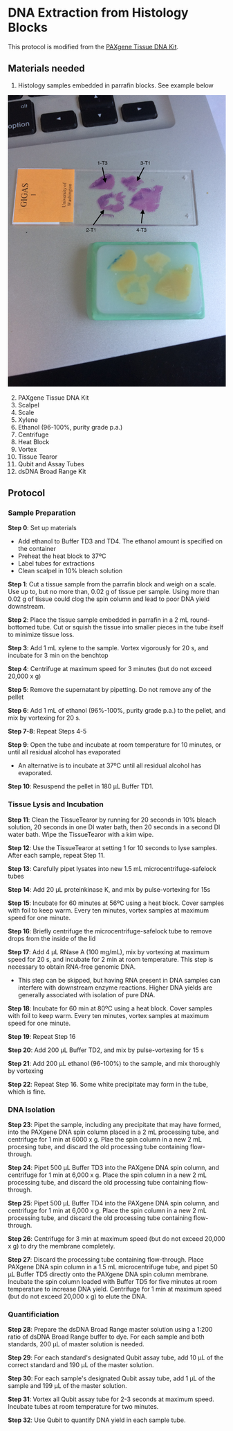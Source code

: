 # DNA Extraction from Histology Blocks

This protocol is modified from the [PAXgene Tissue DNA Kit](https://www.preanalytix.com/sites/default/files/handbooks/HB-0162-003-1080354-HB%20PAXgene%20Tissue%20DNA%201214%20WW.pdf).

## Materials needed

1. Histology samples embedded in parrafin blocks. See example below

![example-histo-block](https://raw.githubusercontent.com/RobertsLab/project-oyster-oa/master/images/Manchester/Gigas-gonad-histology/2017-04-08-Sampling/Gigas_1-04082017.JPG)

2. PAXgene Tissue DNA Kit 
3. Scalpel
4. Scale
5. Xylene
6. Ethanol (96-100%, purity grade p.a.)
7. Centrifuge
8. Heat Block
9. Vortex
10. Tissue Tearor
11. Qubit and Assay Tubes
12. dsDNA Broad Range Kit

## Protocol

### Sample Preparation

**Step 0**: Set up materials

- Add ethanol to Buffer TD3 and TD4. The ethanol amount is specified on the container
- Preheat the heat block to 37ºC
- Label tubes for extractions
- Clean scalpel in 10% bleach solution

**Step 1**: Cut a tissue sample from the parrafin block and weigh on a scale. Use up to, but no more than, 0.02 g of tissue per sample. Using more than 0.02 g of tissue could clog the spin column and lead to poor DNA yield downstream.

**Step 2**: Place the tissue sample embedded in parrafin in a 2 mL round-bottomed tube. Cut or squish the tissue into smaller pieces in the tube itself to minimize tissue loss.

**Step 3**: Add 1 mL xylene to the sample. Vortex vigorously for 20 s, and incubate for 3 min on the benchtop

**Step 4**: Centrifuge at maximum speed for 3 minutes (but do not exceed 20,000 x g)

**Step 5**: Remove the supernatant by pipetting. Do not remove any of the pellet

**Step 6**: Add 1 mL of ethanol (96%-100%, purity grade p.a.) to the pellet, and mix by vortexing for 20 s.

**Step 7-8**: Repeat Steps 4-5

**Step 9**: Open the tube and incubate at room temperature for 10 minutes, or until all residual alcohol has evaporated

- An alternative is to incubate at 37ºC until all residual alcohol has evaporated.

**Step 10**: Resuspend the pellet in 180 µL Buffer TD1.

### Tissue Lysis and Incubation

**Step 11**: Clean the TissueTearor by running for 20 seconds in 10% bleach solution, 20 seconds in one DI water bath, then 20 seconds in a second DI water bath. Wipe the TissueTearor with a kim wipe.

**Step 12**: Use the TissueTearor at setting 1 for 10 seconds to lyse samples. After each sample, repeat Step 11.

**Step 13**: Carefully pipet lysates into new 1.5 mL microcentrifuge-safelock tubes

**Step 14**: Add 20 µL proteinkinase K, and mix by pulse-vortexing for 15s

**Step 15**: Incubate for 60 minutes at 56ºC using a heat block. Cover samples with foil to keep warm. Every ten minutes, vortex samples at maximum speed for one minute.

**Step 16**: Briefly centrifuge the microcentrifuge-safelock tube to remove drops from the inside of the lid

**Step 17**: Add 4 µL RNase A (100 mg/mL), mix by vortexing at maximum speed for 20 s, and incubate for 2 min at room temperature. This step is necessary to obtain RNA-free genomic DNA.

- This step can be skipped, but having RNA present in DNA samples can interfere with downstream enzyme reactions. Higher DNA yields are generally associated with isolation of pure DNA.

**Step 18**: Incubate for 60 min at 80ºC using a heat block. Cover samples with foil to keep warm. Every ten minutes, vortex samples at maximum speed for one minute.

**Step 19**: Repeat Step 16

**Step 20**: Add 200 µL Buffer TD2, and mix by pulse-vortexing for 15 s

**Step 21**: Add 200 µL ethanol (96-100%) to the sample, and mix thoroughly by vortexing

**Step 22**: Repeat Step 16. Some white precipitate may form in the tube, which is fine.

### DNA Isolation

**Step 23**: Pipet the sample, including any precipitate that may have formed, into the PAXgene DNA spin column placed in a 2 mL processing tube, and centrifuge for 1 min at 6000 x g. Plae the spin column in a new 2 mL procesing tube, and discard the old processing tube containing flow-through.

**Step 24**: Pipet 500 µL Buffer TD3 into the PAXgene DNA spin column, and centrifuge for 1 min at 6,000 x g. Place the spin column in a new 2 mL processing tube, and discard the old processing tube containing flow-through.

**Step 25**: Pipet 500 µL Buffer TD4 into the PAXgene DNA spin column, and centrifuge for 1 min at 6,000 x g. Place the spin column in a new 2 mL processing tube, and discard the old processing tube containing flow-through.

**Step 26**: Centrifuge for 3 min at maximum speed (but do not exceed 20,000 x g) to dry the membrane completely.

**Step 27**: Discard the processing tube containing flow-through. Place PAXgene DNA spin column in a 1.5 mL microcentrifuge tube, and pipet 50 µL Buffer TD5 directly onto the PAXgene DNA spin column membrane. Incubate the spin column loaded with Buffer TD5 for five minutes at room temperature to increase DNA yield. Centrifuge for 1 min at maximum speed (but do not exceed 20,000 x g) to elute the DNA.

### Quantificiation

**Step 28**: Prepare the dsDNA Broad Range master solution using a 1:200 ratio of dsDNA Broad Range buffer to dye. For each sample and both standards, 200 µL of master solution is needed.

**Step 29**: For each standard's designated Qubit assay tube, add 10 µL of the correct standard and 190 µL of the master solution.

**Step 30**: For each sample's designated Qubit assay tube, add 1 µL of the sample and 199 µL of the master solution.

**Step 31**: Vortex all Qubit assay tube for 2-3 seconds at maximum speed. Incubate tubes at room temperature for two minutes.

**Step 32**: Use Qubit to quantify DNA yield in each sample tube.
